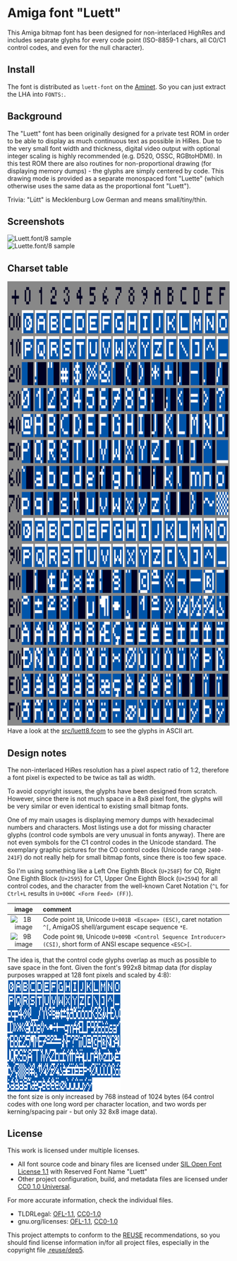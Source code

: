 # Amiga font "Luett"

This Amiga bitmap font has been designed for non-interlaced HighRes
and includes separate glyphs for every code point (ISO-8859-1 chars,
all C0/C1 control codes, and even for the null character).

## Install

The font is distributed as `luett-font` on the [Aminet].
So you can just extract the LHA into `FONTS:`.

[Aminet]: https://aminet.net/package/text/bfont/luett-font

## Background

The "Luett" font has been originally designed for a private test ROM in
order to be able to display as much continuous text as possible in HiRes.
Due to the very small font width and thickness, digital video output with
optional integer scaling is highly recommended (e.g. D520, OSSC, RGBtoHDMI).
In this test ROM there are also routines for non-proportional drawing
(for displaying memory dumps) - the glyphs are simply centered by code.
This drawing mode is provided as a separate monospaced font "Luette"
(which otherwise uses the same data as the proportional font "Luett").

Trivia: "Lütt" is Mecklenburg Low German and means small/tiny/thin.

## Screenshots

![Luett.font/8 sample](Luett8.png "Luett.font/8")  
![Luette.font/8 sample](Luette8.png "Luette.font/8")

## Charset table

![Luett.font/8 table](Luett.png "Luett.font/8 table")  
Have a look at the [src/luett8.fcom](src/luett8.fcom)
to see the glyphs in ASCII art.

## Design notes

The non-interlaced HiRes resolution has a pixel aspect ratio of 1:2,
therefore a font pixel is expected to be twice as tall as width.

To avoid copyright issues, the glyphs have been designed from scratch.
However, since there is not much space in a 8x8 pixel font, the glyphs
will be very similar or even identical to existing small bitmap fonts.

One of my main usages is displaying memory dumps with hexadecimal numbers
and characters. Most listings use a dot for missing character glyphs
(control code symbols are very unusual in fonts anyway). There are not even
symbols for the C1 control codes in the Unicode standard. The exemplary
graphic pictures for the C0 control codes (Unicode range `2400-241F`) do
not really help for small bitmap fonts, since there is too few space.

So I'm using something like a
Left One Eighth Block (`U+258F`) for C0,
Right One Eighth Block (`U+2595`) for C1,
Upper One Eighth Block (`U+2594`) for all control codes,
and the character from the well-known Caret Notation
(`^L` for `Ctrl+L` results in `U+000C <Form Feed> (FF)`).

|                    image                    | comment                                                                                                             |
| :-----------------------------------------: | :------------------------------------------------------------------------------------------------------------------ |
| ![1B image](images/luett-1b.png "1B (ESC)") | Code point `1B`, Unicode `U+001B <Escape> (ESC)`, caret notation `^[`, AmigaOS shell/argument escape sequence `*E`. |
| ![9B image](images/luett-9b.png "9B (CSI)") | Code point `9B`, Unicode `U+009B <Control Sequence Introducer> (CSI)`, short form of ANSI escape sequence `<ESC>[`. |

The idea is, that the control code glyphs overlap as much as possible
to save space in the font. Given the font's 992x8 bitmap data (for
display purposes wrapped at 128 font pixels and scaled by 4:8):  
![Luett8 bitmap data](images/luett8d.png "Luett8 bitmap data")  
the font size is only increased by 768 instead of 1024 bytes
(64 control codes with one long word per character location, and 
two words per kerning/spacing pair - but only 32 8x8 image data).

## License

This work is licensed under multiple licenses.

- All font source code and binary files are licensed under
  [SIL Open Font License 1.1] with Reserved Font Name "Luett"
- Other project configuration, build, and metadata files
  are licensed under [CC0 1.0 Universal].

For more accurate information, check the individual files.

[SIL Open Font License 1.1]: LICENSES/OFL-1.1-RFN.txt
[CC0 1.0 Universal]: LICENSES/CC0-1.0.txt

- TLDRLegal:
  [OFL-1.1](https://www.tldrlegal.com/license/open-font-license-ofl-explained),
  [CC0-1.0](https://www.tldrlegal.com/license/creative-commons-cc0-1-0-universal)
- gnu.org/licenses:
  [OFL-1.1](https://www.gnu.org/licenses/license-list.html#SILOFL),
  [CC0-1.0](https://www.gnu.org/licenses/license-list.html#CC0)

This project attempts to conform to the [REUSE] recommendations,
so you should find license information in/for all project files,
especially in the copyright file [.reuse/dep5](.reuse/dep5).

[REUSE]: https://reuse.software/
